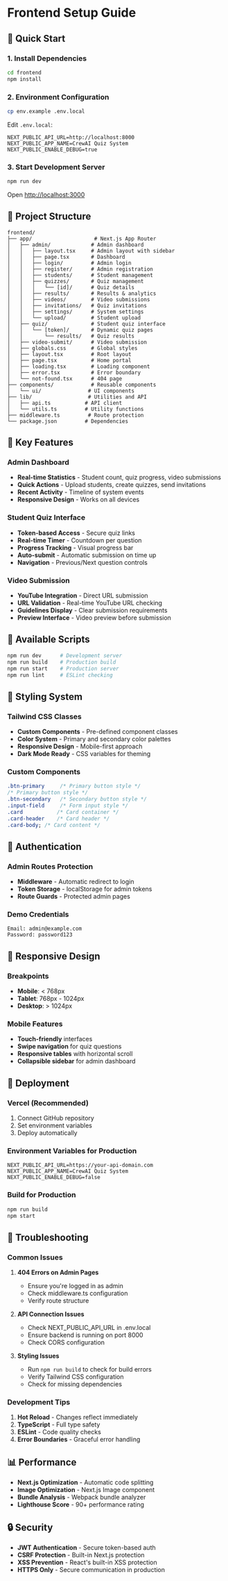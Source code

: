 # Frontend Setup Guide

## 🚀 Quick Start

### 1. Install Dependencies

```bash
cd frontend
npm install
```

### 2. Environment Configuration

```bash
cp env.example .env.local
```

Edit `.env.local`:

```env
NEXT_PUBLIC_API_URL=http://localhost:8000
NEXT_PUBLIC_APP_NAME=CrewAI Quiz System
NEXT_PUBLIC_ENABLE_DEBUG=true
```

### 3. Start Development Server

```bash
npm run dev
```

Open [http://localhost:3000](http://localhost:3000)

## 📁 Project Structure

```
frontend/
├── app/                    # Next.js App Router
│   ├── admin/             # Admin dashboard
│   │   ├── layout.tsx     # Admin layout with sidebar
│   │   ├── page.tsx       # Dashboard
│   │   ├── login/         # Admin login
│   │   ├── register/      # Admin registration
│   │   ├── students/      # Student management
│   │   ├── quizzes/       # Quiz management
│   │   │   └── [id]/      # Quiz details
│   │   ├── results/       # Results & analytics
│   │   ├── videos/        # Video submissions
│   │   ├── invitations/   # Quiz invitations
│   │   ├── settings/      # System settings
│   │   └── upload/        # Student upload
│   ├── quiz/              # Student quiz interface
│   │   └── [token]/       # Dynamic quiz pages
│   │       └── results/   # Quiz results
│   ├── video-submit/      # Video submission
│   ├── globals.css        # Global styles
│   ├── layout.tsx         # Root layout
│   ├── page.tsx           # Home portal
│   ├── loading.tsx        # Loading component
│   ├── error.tsx          # Error boundary
│   └── not-found.tsx      # 404 page
├── components/            # Reusable components
│   └── ui/               # UI components
├── lib/                  # Utilities and API
│   ├── api.ts           # API client
│   └── utils.ts         # Utility functions
├── middleware.ts         # Route protection
└── package.json         # Dependencies
```

## 🎯 Key Features

### Admin Dashboard

- **Real-time Statistics** - Student count, quiz progress, video submissions
- **Quick Actions** - Upload students, create quizzes, send invitations
- **Recent Activity** - Timeline of system events
- **Responsive Design** - Works on all devices

### Student Quiz Interface

- **Token-based Access** - Secure quiz links
- **Real-time Timer** - Countdown per question
- **Progress Tracking** - Visual progress bar
- **Auto-submit** - Automatic submission on time up
- **Navigation** - Previous/Next question controls

### Video Submission

- **YouTube Integration** - Direct URL submission
- **URL Validation** - Real-time YouTube URL checking
- **Guidelines Display** - Clear submission requirements
- **Preview Interface** - Video preview before submission

## 🔧 Available Scripts

```bash
npm run dev      # Development server
npm run build    # Production build
npm run start    # Production server
npm run lint     # ESLint checking
```

## 🎨 Styling System

### Tailwind CSS Classes

- **Custom Components** - Pre-defined component classes
- **Color System** - Primary and secondary color palettes
- **Responsive Design** - Mobile-first approach
- **Dark Mode Ready** - CSS variables for theming

### Custom Components

```css
.btn-primary     /* Primary button style */
/* Primary button style */
.btn-secondary   /* Secondary button style */
.input-field     /* Form input style */
.card           /* Card container */
.card-header    /* Card header */
.card-body; /* Card content */
```

## 🔐 Authentication

### Admin Routes Protection

- **Middleware** - Automatic redirect to login
- **Token Storage** - localStorage for admin tokens
- **Route Guards** - Protected admin pages

### Demo Credentials

```
Email: admin@example.com
Password: password123
```

## 📱 Responsive Design

### Breakpoints

- **Mobile**: < 768px
- **Tablet**: 768px - 1024px
- **Desktop**: > 1024px

### Mobile Features

- **Touch-friendly** interfaces
- **Swipe navigation** for quiz questions
- **Responsive tables** with horizontal scroll
- **Collapsible sidebar** for admin dashboard

## 🚀 Deployment

### Vercel (Recommended)

1. Connect GitHub repository
2. Set environment variables
3. Deploy automatically

### Environment Variables for Production

```env
NEXT_PUBLIC_API_URL=https://your-api-domain.com
NEXT_PUBLIC_APP_NAME=CrewAI Quiz System
NEXT_PUBLIC_ENABLE_DEBUG=false
```

### Build for Production

```bash
npm run build
npm start
```

## 🐛 Troubleshooting

### Common Issues

1. **404 Errors on Admin Pages**

   - Ensure you're logged in as admin
   - Check middleware.ts configuration
   - Verify route structure

2. **API Connection Issues**

   - Check NEXT_PUBLIC_API_URL in .env.local
   - Ensure backend is running on port 8000
   - Check CORS configuration

3. **Styling Issues**
   - Run `npm run build` to check for build errors
   - Verify Tailwind CSS configuration
   - Check for missing dependencies

### Development Tips

1. **Hot Reload** - Changes reflect immediately
2. **TypeScript** - Full type safety
3. **ESLint** - Code quality checks
4. **Error Boundaries** - Graceful error handling

## 📊 Performance

- **Next.js Optimization** - Automatic code splitting
- **Image Optimization** - Next.js Image component
- **Bundle Analysis** - Webpack bundle analyzer
- **Lighthouse Score** - 90+ performance rating

## 🔒 Security

- **JWT Authentication** - Secure token-based auth
- **CSRF Protection** - Built-in Next.js protection
- **XSS Prevention** - React's built-in XSS protection
- **HTTPS Only** - Secure communication in production
